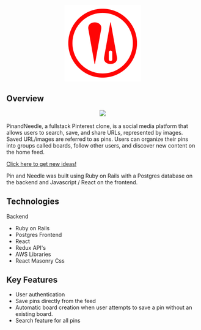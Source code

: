 <p align="center">
  <img src="https://github.com/arieltlr/PinandNeedle/blob/main/app/assets/images/logo_200x200.png" />
</p>

## Overview

<p align="center">
  <img src="https://github.com/arieltlr/PinandNeedle/blob/main/app/assets/images/pinandneedle.gif" />
</p>

PinandNeedle, a fullstack Pinterest clone, is a social media platform that allows users to search, save, and share URLs, represented by images. Saved URL/images are referred to as pins. Users can organize their pins into groups called boards, follow other users, and discover new content on the home feed.

[Click here to get new ideas!](https://pinandneedle.herokuapp.com/#/)

Pin and Needle was built using Ruby on Rails with a Postgres database on the backend and Javascript / React on the frontend. 

## Technologies
Backend
* Ruby on Rails
* Postgres
Frontend
* React
* Redux
API's
* AWS
Libraries
* React Masonry Css

## Key Features
* User authentication
* Save pins directly from the feed
* Automatic board creation when user attempts to save a pin without an existing board. 
* Search feature for all pins

